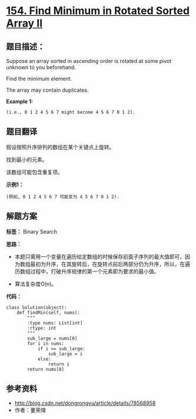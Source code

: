 # [154. Find Minimum in Rotated Sorted Array II](https://leetcode.com/problems/find-minimum-in-rotated-sorted-array-ii/description/)

## 题目描述：

Suppose an array sorted in ascending order is rotated at some pivot unknown to you beforehand.

Find the minimum element.

The array may contain duplicates.


**Example 1:**

```
(i.e., 0 1 2 4 5 6 7 might become 4 5 6 7 0 1 2).
```

## 题目翻译

假设按照升序排列的数组在某个关键点上旋转。

找到最小的元素。

该数组可能包含重复项。


**示例1：**

```
(例如, 0 1 2 4 5 6 7 可能变为 4 5 6 7 0 1 2).

```

## 解题方案

**标签：** Binary Search

**思路：**

- 本题只需用一个变量在遍历给定数组的时候保存前面子序列的最大值即可，因为数组最初为升序，在其旋转后，在旋转点前后两部分仍为升序，所以，在遍历数组过程中，打破升序规律的第一个元素即为要求的最小值。

- 算法复杂度O(n)。


**代码：**

```
class Solution(object):
    def findMin(self, nums):
        """
        :type nums: List[int]
        :rtype: int
        """
        sub_large = nums[0]
        for i in nums:
            if i >= sub_large:
                sub_large = i
            else:
                return i
        return nums[0]
```

## 参考资料
- http://blog.csdn.net/dongrongyu/article/details/78568958
- 作者：董荣堉
